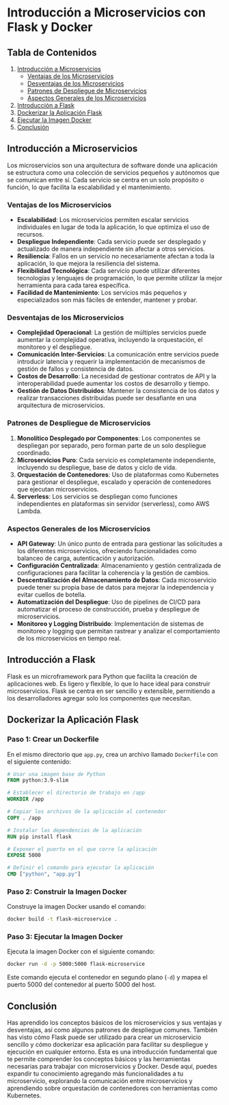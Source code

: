# Introducción a Microservicios con Flask y Docker

## Tabla de Contenidos

1. [Introducción a Microservicios](#introducción-a-microservicios)
   - [Ventajas de los Microservicios](#ventajas-de-los-microservicios)
   - [Desventajas de los Microservicios](#desventajas-de-los-microservicios)
   - [Patrones de Despliegue de Microservicios](#patrones-de-despliegue-de-microservicios)
   - [Aspectos Generales de los Microservicios](#aspectos-generales-de-los-microservicios)
2. [Introducción a Flask](#introducción-a-flask)
3. [Dockerizar la Aplicación Flask](#dockerizar-la-aplicación-flask)
4. [Ejecutar la Imagen Docker](#ejecutar-la-imagen-docker)
5. [Conclusión](#conclusión)

## Introducción a Microservicios

Los microservicios son una arquitectura de software donde una aplicación se estructura como una colección de servicios pequeños y autónomos que se comunican entre sí. Cada servicio se centra en un solo propósito o función, lo que facilita la escalabilidad y el mantenimiento.

### Ventajas de los Microservicios

- **Escalabilidad**: Los microservicios permiten escalar servicios individuales en lugar de toda la aplicación, lo que optimiza el uso de recursos.
- **Despliegue Independiente**: Cada servicio puede ser desplegado y actualizado de manera independiente sin afectar a otros servicios.
- **Resiliencia**: Fallos en un servicio no necesariamente afectan a toda la aplicación, lo que mejora la resiliencia del sistema.
- **Flexibilidad Tecnológica**: Cada servicio puede utilizar diferentes tecnologías y lenguajes de programación, lo que permite utilizar la mejor herramienta para cada tarea específica.
- **Facilidad de Mantenimiento**: Los servicios más pequeños y especializados son más fáciles de entender, mantener y probar.

### Desventajas de los Microservicios

- **Complejidad Operacional**: La gestión de múltiples servicios puede aumentar la complejidad operativa, incluyendo la orquestación, el monitoreo y el despliegue.
- **Comunicación Inter-Servicios**: La comunicación entre servicios puede introducir latencia y requerir la implementación de mecanismos de gestión de fallos y consistencia de datos.
- **Costos de Desarrollo**: La necesidad de gestionar contratos de API y la interoperabilidad puede aumentar los costos de desarrollo y tiempo.
- **Gestión de Datos Distribuidos**: Mantener la consistencia de los datos y realizar transacciones distribuidas puede ser desafiante en una arquitectura de microservicios.

### Patrones de Despliegue de Microservicios

1. **Monolítico Desplegado por Componentes**: Los componentes se despliegan por separado, pero forman parte de un solo despliegue coordinado.
2. **Microservicios Puro**: Cada servicio es completamente independiente, incluyendo su despliegue, base de datos y ciclo de vida.
3. **Orquestación de Contenedores**: Uso de plataformas como Kubernetes para gestionar el despliegue, escalado y operación de contenedores que ejecutan microservicios.
4. **Serverless**: Los servicios se despliegan como funciones independientes en plataformas sin servidor (serverless), como AWS Lambda.

### Aspectos Generales de los Microservicios

- **API Gateway**: Un único punto de entrada para gestionar las solicitudes a los diferentes microservicios, ofreciendo funcionalidades como balanceo de carga, autenticación y autorización.
- **Configuración Centralizada**: Almacenamiento y gestión centralizada de configuraciones para facilitar la coherencia y la gestión de cambios.
- **Descentralización del Almacenamiento de Datos**: Cada microservicio puede tener su propia base de datos para mejorar la independencia y evitar cuellos de botella.
- **Automatización del Despliegue**: Uso de pipelines de CI/CD para automatizar el proceso de construcción, prueba y despliegue de microservicios.
- **Monitoreo y Logging Distribuido**: Implementación de sistemas de monitoreo y logging que permitan rastrear y analizar el comportamiento de los microservicios en tiempo real.

## Introducción a Flask

Flask es un microframework para Python que facilita la creación de aplicaciones web. Es ligero y flexible, lo que lo hace ideal para construir microservicios. Flask se centra en ser sencillo y extensible, permitiendo a los desarrolladores agregar solo los componentes que necesitan.

## Dockerizar la Aplicación Flask

### Paso 1: Crear un Dockerfile

En el mismo directorio que `app.py`, crea un archivo llamado `Dockerfile` con el siguiente contenido:

```dockerfile
# Usar una imagen base de Python
FROM python:3.9-slim

# Establecer el directorio de trabajo en /app
WORKDIR /app

# Copiar los archivos de la aplicación al contenedor
COPY . /app

# Instalar las dependencias de la aplicación
RUN pip install flask

# Exponer el puerto en el que corre la aplicación
EXPOSE 5000

# Definir el comando para ejecutar la aplicación
CMD ["python", "app.py"]
```

### Paso 2: Construir la Imagen Docker

Construye la imagen Docker usando el comando:

```bash
docker build -t flask-microservice .
```

### Paso 3: Ejecutar la Imagen Docker

Ejecuta la imagen Docker con el siguiente comando:

```bash
docker run -d -p 5000:5000 flask-microservice
```

Este comando ejecuta el contenedor en segundo plano (`-d`) y mapea el puerto 5000 del contenedor al puerto 5000 del host.

## Conclusión

Has aprendido los conceptos básicos de los microservicios y sus ventajas y desventajas, así como algunos patrones de despliegue comunes. También has visto cómo Flask puede ser utilizado para crear un microservicio sencillo y cómo dockerizar esa aplicación para facilitar su despliegue y ejecución en cualquier entorno. Esta es una introducción fundamental que te permite comprender los conceptos básicos y las herramientas necesarias para trabajar con microservicios y Docker. Desde aquí, puedes expandir tu conocimiento agregando más funcionalidades a tu microservicio, explorando la comunicación entre microservicios y aprendiendo sobre orquestación de contenedores con herramientas como Kubernetes.